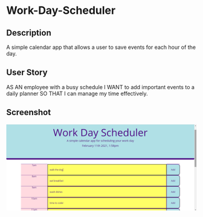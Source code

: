 # Work-Day-Scheduler

## Description

A simple calendar app that allows a user to save events for each hour of the day.

## User Story

AS AN employee with a busy schedule
I WANT to add important events to a daily planner
SO THAT I can manage my time effectively.

## Screenshot

![Screenshot](Develop/WorkDayScheduler.png)